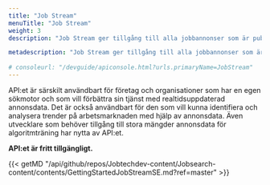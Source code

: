```yaml
---
title: "Job Stream"
menuTitle: "Job Stream"
weight: 3
description: "Job Stream ger tillgång till alla jobbannonser som är publicerade i Platsbanken, inklusive realtidsinformation om alla förändringar som sker runt eller i dessa annonser. Förändringarna kan till exempel vara publiceringar/avpubliceringar av annonser eller ändringar i annonstexten."

metadescription: "Job Stream ger tillgång till alla jobbannonser som är publicerade i Platsbanken, inklusive realtidsinformation om alla förändringar som sker runt eller i dessa annonser. Förändringarna kan till exempel vara publiceringar/avpubliceringar av annonser eller ändringar i annonstexten. Läs mer här."
     
# consoleurl: "/devguide/apiconsole.html?urls.primaryName=JobStream"
---
```

API:et är särskilt användbart för företag och organisationer som har en egen sökmotor och som vill förbättra sin tjänst med realtidsuppdaterad annonsdata. Det är också användbart för den som vill kunna identifiera och analysera trender på arbetsmarknaden med hjälp av annonsdata. Även utvecklare som behöver tillgång till stora mängder annonsdata för algoritmträning har nytta av API:et.

**API:et är fritt tillgängligt.**



{{< getMD "/api/github/repos/Jobtechdev-content/Jobsearch-content/contents/GettingStartedJobStreamSE.md?ref=master" >}}


